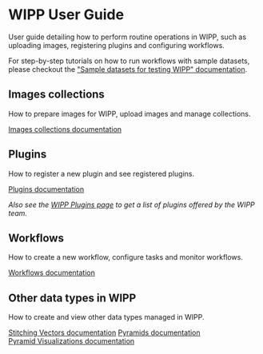 # WIPP User Guide

User guide detailing how to perform routine operations in WIPP, such as uploading images, registering plugins and configuring workflows.

For step-by-step tutorials on how to run workflows with sample datasets, please checkout the ["Sample datasets for testing WIPP" documentation](../data/README.md).

## Images collections

How to prepare images for WIPP, upload images and manage collections.

[Images collections documentation](image-collections/README.md)

## Plugins

How to register a new plugin and see registered plugins.

[Plugins documentation](plugins/README.md)

*Also see the [WIPP Plugins page](../plugins/README.md) to get a list of plugins offered by the WIPP team.*

## Workflows

How to create a new workflow, configure tasks and monitor workflows.

[Workflows documentation](workflows/README.md)

## Other data types in WIPP

How to create and view other data types managed in WIPP.

[Stitching Vectors documentation](stitching-vectors/README.md)
[Pyramids documentation](pyramids/README.md)  
[Pyramid Visualizations documentation](pyramid-visualizations/README.md)
